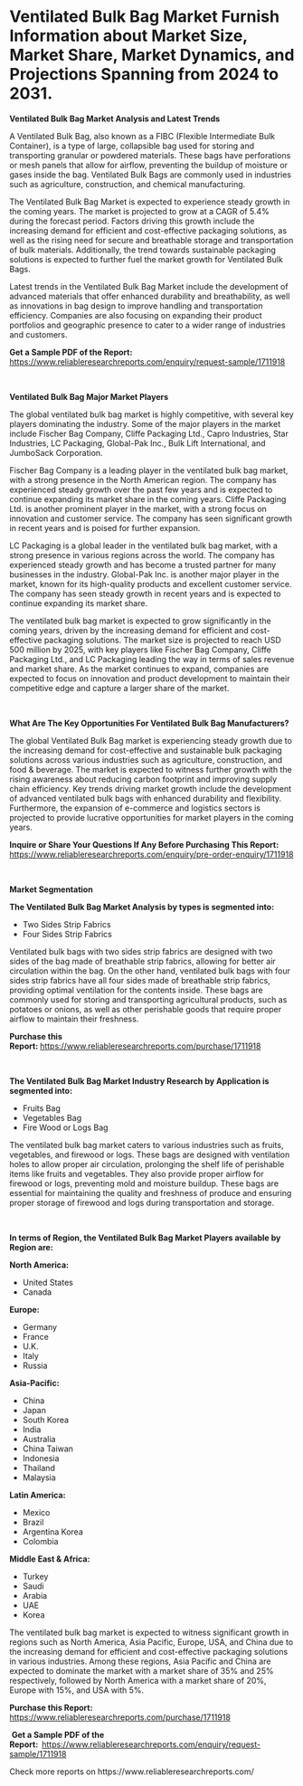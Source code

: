 <p><h1>Ventilated Bulk Bag Market Furnish Information about Market Size, Market Share, Market Dynamics, and Projections Spanning from 2024 to 2031.</h1></p><p><strong>Ventilated Bulk Bag Market Analysis and Latest Trends</strong></p>
<p><p>A Ventilated Bulk Bag, also known as a FIBC (Flexible Intermediate Bulk Container), is a type of large, collapsible bag used for storing and transporting granular or powdered materials. These bags have perforations or mesh panels that allow for airflow, preventing the buildup of moisture or gases inside the bag. Ventilated Bulk Bags are commonly used in industries such as agriculture, construction, and chemical manufacturing.</p><p>The Ventilated Bulk Bag Market is expected to experience steady growth in the coming years. The market is projected to grow at a CAGR of 5.4% during the forecast period. Factors driving this growth include the increasing demand for efficient and cost-effective packaging solutions, as well as the rising need for secure and breathable storage and transportation of bulk materials. Additionally, the trend towards sustainable packaging solutions is expected to further fuel the market growth for Ventilated Bulk Bags.</p><p>Latest trends in the Ventilated Bulk Bag Market include the development of advanced materials that offer enhanced durability and breathability, as well as innovations in bag design to improve handling and transportation efficiency. Companies are also focusing on expanding their product portfolios and geographic presence to cater to a wider range of industries and customers.</p></p>
<p><strong>Get a Sample PDF of the Report:&nbsp;</strong> <a href="https://www.reliableresearchreports.com/enquiry/request-sample/1711918">https://www.reliableresearchreports.com/enquiry/request-sample/1711918</a></p>
<p>&nbsp;</p>
<p><strong>Ventilated Bulk Bag Major Market Players</strong></p>
<p><p>The global ventilated bulk bag market is highly competitive, with several key players dominating the industry. Some of the major players in the market include Fischer Bag Company, Cliffe Packaging Ltd., Capro Industries, Star Industries, LC Packaging, Global-Pak Inc., Bulk Lift International, and JumboSack Corporation.</p><p>Fischer Bag Company is a leading player in the ventilated bulk bag market, with a strong presence in the North American region. The company has experienced steady growth over the past few years and is expected to continue expanding its market share in the coming years. Cliffe Packaging Ltd. is another prominent player in the market, with a strong focus on innovation and customer service. The company has seen significant growth in recent years and is poised for further expansion.</p><p>LC Packaging is a global leader in the ventilated bulk bag market, with a strong presence in various regions across the world. The company has experienced steady growth and has become a trusted partner for many businesses in the industry. Global-Pak Inc. is another major player in the market, known for its high-quality products and excellent customer service. The company has seen steady growth in recent years and is expected to continue expanding its market share.</p><p>The ventilated bulk bag market is expected to grow significantly in the coming years, driven by the increasing demand for efficient and cost-effective packaging solutions. The market size is projected to reach USD 500 million by 2025, with key players like Fischer Bag Company, Cliffe Packaging Ltd., and LC Packaging leading the way in terms of sales revenue and market share. As the market continues to expand, companies are expected to focus on innovation and product development to maintain their competitive edge and capture a larger share of the market.</p></p>
<p>&nbsp;</p>
<p><strong>What Are The Key Opportunities For Ventilated Bulk Bag Manufacturers?</strong></p>
<p><p>The global Ventilated Bulk Bag market is experiencing steady growth due to the increasing demand for cost-effective and sustainable bulk packaging solutions across various industries such as agriculture, construction, and food & beverage. The market is expected to witness further growth with the rising awareness about reducing carbon footprint and improving supply chain efficiency. Key trends driving market growth include the development of advanced ventilated bulk bags with enhanced durability and flexibility. Furthermore, the expansion of e-commerce and logistics sectors is projected to provide lucrative opportunities for market players in the coming years.</p></p>
<p><strong>Inquire or Share Your Questions If Any Before Purchasing This Report:</strong> <a href="https://www.reliableresearchreports.com/enquiry/pre-order-enquiry/1711918">https://www.reliableresearchreports.com/enquiry/pre-order-enquiry/1711918</a></p>
<p>&nbsp;</p>
<p><strong>Market Segmentation</strong></p>
<p><strong>The Ventilated Bulk Bag Market Analysis by types is segmented into:</strong></p>
<p><ul><li>Two Sides Strip Fabrics</li><li>Four Sides Strip Fabrics</li></ul></p>
<p><p>Ventilated bulk bags with two sides strip fabrics are designed with two sides of the bag made of breathable strip fabrics, allowing for better air circulation within the bag. On the other hand, ventilated bulk bags with four sides strip fabrics have all four sides made of breathable strip fabrics, providing optimal ventilation for the contents inside. These bags are commonly used for storing and transporting agricultural products, such as potatoes or onions, as well as other perishable goods that require proper airflow to maintain their freshness.</p></p>
<p><strong>Purchase this Report:&nbsp;</strong><a href="https://www.reliableresearchreports.com/purchase/1711918">https://www.reliableresearchreports.com/purchase/1711918</a></p>
<p>&nbsp;</p>
<p><strong>The Ventilated Bulk Bag Market Industry Research by Application is segmented into:</strong></p>
<p><ul><li>Fruits Bag</li><li>Vegetables Bag</li><li>Fire Wood or Logs Bag</li></ul></p>
<p><p>The ventilated bulk bag market caters to various industries such as fruits, vegetables, and firewood or logs. These bags are designed with ventilation holes to allow proper air circulation, prolonging the shelf life of perishable items like fruits and vegetables. They also provide proper airflow for firewood or logs, preventing mold and moisture buildup. These bags are essential for maintaining the quality and freshness of produce and ensuring proper storage of firewood and logs during transportation and storage.</p></p>
<p>&nbsp;</p>
<p><strong>In terms of Region, the Ventilated Bulk Bag Market Players available by Region are:</strong></p>
<p>
    <p> <strong> North America: </strong>
        <ul>
            <li>United States</li>
            <li>Canada</li>
        </ul>
        </p> 
    <p> <strong> Europe: </strong>
        <ul>
            <li>Germany</li>
            <li>France</li>
            <li>U.K.</li>
            <li>Italy</li>
            <li>Russia</li>
        </ul>
        </p> 
    <p> <strong> Asia-Pacific: </strong>
        <ul>
            <li>China</li>
            <li>Japan</li>
            <li>South Korea</li>
            <li>India</li>
            <li>Australia</li>
            <li>China Taiwan</li>
            <li>Indonesia</li>
            <li>Thailand</li>
            <li>Malaysia</li>
        </ul>
        </p> 
    <p> <strong> Latin America: </strong>
        <ul>
            <li>Mexico</li>
            <li>Brazil</li>
            <li>Argentina Korea</li>
            <li>Colombia</li>
        </ul>
        </p> 
    <p> <strong> Middle East & Africa: </strong>
        <ul>
            <li>Turkey</li>
            <li>Saudi</li>
            <li>Arabia</li>
            <li>UAE</li>
            <li>Korea</li>
        </ul>
    </p>
    </p>
<p><p>The ventilated bulk bag market is expected to witness significant growth in regions such as North America, Asia Pacific, Europe, USA, and China due to the increasing demand for efficient and cost-effective packaging solutions in various industries. Among these regions, Asia Pacific and China are expected to dominate the market with a market share of 35% and 25% respectively, followed by North America with a market share of 20%, Europe with 15%, and USA with 5%.</p></p>
<p><strong>Purchase this Report: </strong><a href="https://www.reliableresearchreports.com/purchase/1711918">https://www.reliableresearchreports.com/purchase/1711918</a></p>
<p>&nbsp;<strong>Get a Sample PDF of the Report:&nbsp;&nbsp;</strong><a href="https://www.reliableresearchreports.com/enquiry/request-sample/1711918">https://www.reliableresearchreports.com/enquiry/request-sample/1711918</a></p>
<p><strong></strong></p>
<p>Check more reports on https://www.reliableresearchreports.com/</p>